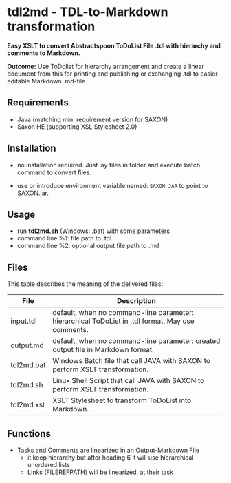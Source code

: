 # tdl2md - TDL-to-Markdown transformation
**Easy XSLT to convert Abstractspoon ToDoList File .tdl with hierarchy and comments to Markdown.**

**Outcome:** Use ToDolist for hierarchy arrangement and create a linear document from this for printing and publishing or exchanging .tdl to easier editable Markdown .md-file.

## Requirements
- Java (matching min. requirement version for SAXON)
- Saxon HE (supporting XSL Stylesheet 2.0)

## Installation
- no installation required. Just lay files in folder and execute batch command to convert files.

- use or introduce environment variable named: `SAXON_JAR` to point to SAXON.jar.

## Usage
- run **tdl2md.sh** (Windows: .bat) with some parameters
- command line %1: file path to .tdl
- command line %2: optional output file path to .md 

## Files
This table describes the meaning of the delivered files:

| File       | Description                                                  |
| ---------- | ------------------------------------------------------------ |
| input.tdl  | default, when no command-line parameter: hierarchical ToDoList in .tdl format. May use comments.      |
| output.md  | default, when no command-line parameter: created output file in Markdown format.                      |
| tdl2md.bat | Windows Batch file that call JAVA with SAXON to perform XSLT transformation. |
| tdl2md.sh | Linux Shell Script that call JAVA with SAXON to perform XSLT transformation. |
| tdl2md.xsl | XSLT Stylesheet to transform ToDoList into Markdown.         |

## Functions
- Tasks and Comments are linearized in an Output-Markdown File 
  - it keep hierarchy but after heading 6 it will use hierarchical unordered lists
  - Links (FILEREFPATH) will be linearized, at their task

